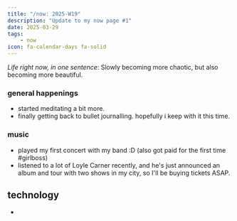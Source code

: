```yaml
---
title: "/now: 2025-W19"
description: "Update to my now page #1"
date: 2025-03-29
tags: 
    - now
icon: fa-calendar-days fa-solid
---
```


*Life right now, in one sentence*: Slowly becoming more chaotic, but also becoming more beautiful.

### general happenings
- started meditating a bit more.
- finally getting back to bullet journalling. hopefully i keep with it this time.

### music
- played my first concert with my band :D (also got paid for the first time #girlboss)
- listened to a lot of Loyle Carner recently, and he's just announced an album and tour with two shows in my city, so I'll be buying tickets ASAP.

## technology
- 